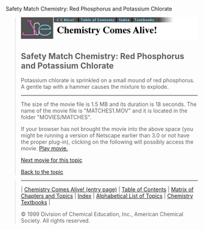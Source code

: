 





 Safety Match Chemistry: Red Phosphorus and Potassium Chlorate
 



> ![Chemistry Comes Alive!](ccahead.gif)
> 
> 
> 
> 
> 
> 
> 
> 
> 
> ## Safety Match Chemistry: Red Phosphorus and Potassium Chlorate
> 
> 
> 
> 
> 
> 
> 
> 
>   
> 
> 
> 
> 
> 
>  Potassium chlorate is sprinkled on a small mound of red
phosphorus. A gentle tap with a hammer causes the mixture to
explode.
>  
> 
> 
> 
> 
> 
> 
> 
> ---
> 
> 
>  The size of the movie file is 1.5 MB and its duration is 18 seconds. 
The name of the movie file is "MATCHES1.MOV" 
and it is located in the folder "MOVIES/MATCHES".
>  
> 
> 
> 
>  If your browser has not brought the movie into the above space
(you might be running a version of Netscape earlier than 3.0 or
not have the proper plug-in), clicking on the following will
possibly access the movie.
>  [Play movie.](../../MOVIES/MATCHES/MATCHES1.MOV) 
> 
> 
> 
> 
> [Next movie for this topic](../../MVHTM/MATCHES/MATCHES2.HTM) 
> 
> 
> 
> 
> 
> 
> 
> [Back to the topic](../../MAIN/MATCHES/PAGE1.HTM)



> ---
> 
> 
>  |
>  [Chemistry Comes Alive! (entry page)](../../INDEX.HTM) 
>  |
>  [Table of Contents](../../CONTENTS.HTM) 
>  |
>  [Matrix of Chapters and Topics](../../MATRIX.HTM) 
>  |
>  [Index](../../WORDS.HTM) 
>  |
>  [Alphabetical List of Topics](../../ALPHATOP.HTM) 
>  |
>  [Chemistry Textbooks](../../BOOKS.HTM) 
>  |
>  
>  © 1999 Division of Chemical Education, Inc.,
American Chemical Society. All rights reserved.





